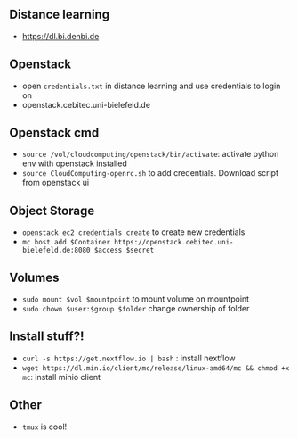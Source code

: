 ## Distance learning

* https://dl.bi.denbi.de

## Openstack

* open `credentials.txt` in distance learning and use credentials to login on
* openstack.cebitec.uni-bielefeld.de

## Openstack cmd

* `source /vol/cloudcomputing/openstack/bin/activate`: activate python env with openstack installed
* `source CloudComputing-openrc.sh` to add credentials. Download script from openstack ui

## Object Storage

* `openstack ec2 credentials create` to create new credentials
* `mc host add $Container https://openstack.cebitec.uni-bielefeld.de:8080 $access $secret`

## Volumes

* `sudo mount $vol $mountpoint` to mount volume on mountpoint 
* `sudo chown $user:$group $folder` change ownership of folder


## Install stuff?!

* `curl -s https://get.nextflow.io | bash` : install nextflow 
* `wget https://dl.min.io/client/mc/release/linux-amd64/mc && chmod +x mc`: install minio client


## Other

* `tmux` is cool!
